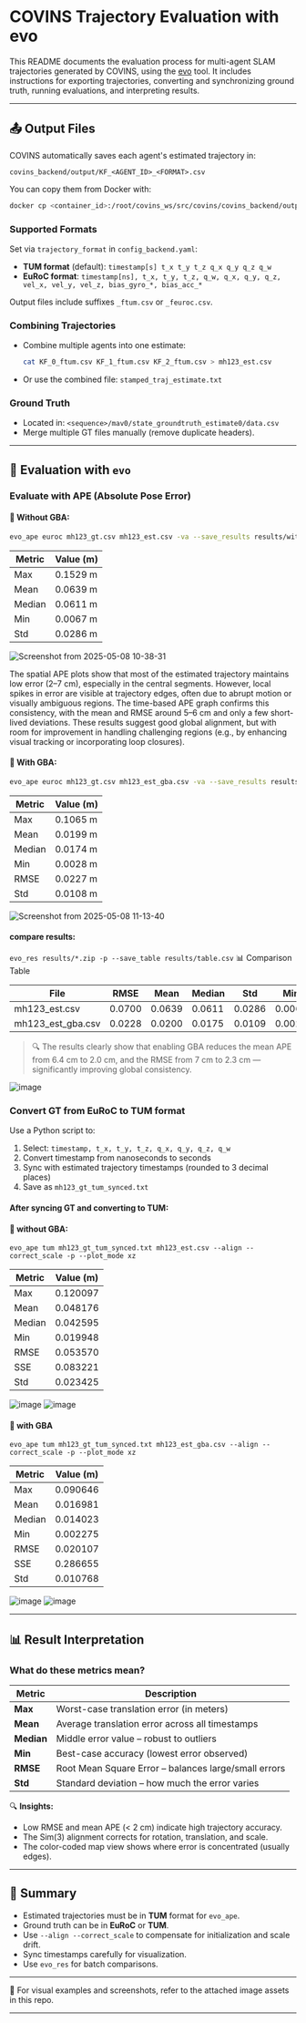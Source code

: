 # COVINS Trajectory Evaluation with evo

This README documents the evaluation process for multi-agent SLAM trajectories generated by COVINS, using the [evo](https://github.com/MichaelGrupp/evo) tool. It includes instructions for exporting trajectories, converting and synchronizing ground truth, running evaluations, and interpreting results.

---

## 📤 Output Files

COVINS automatically saves each agent's estimated trajectory in:

```
covins_backend/output/KF_<AGENT_ID>_<FORMAT>.csv
```

You can copy them from Docker with:

```bash
docker cp <container_id>:/root/covins_ws/src/covins/covins_backend/output /host/path/to/output
```

### Supported Formats

Set via `trajectory_format` in `config_backend.yaml`:

* **TUM format** (default):
  `timestamp[s] t_x t_y t_z q_x q_y q_z q_w`
* **EuRoC format**:
  `timestamp[ns], t_x, t_y, t_z, q_w, q_x, q_y, q_z, vel_x, vel_y, vel_z, bias_gyro_*, bias_acc_*`

Output files include suffixes `_ftum.csv` or `_feuroc.csv`.

### Combining Trajectories

* Combine multiple agents into one estimate:

  ```bash
  cat KF_0_ftum.csv KF_1_ftum.csv KF_2_ftum.csv > mh123_est.csv
  ```
* Or use the combined file:
  `stamped_traj_estimate.txt`

### Ground Truth

* Located in: `<sequence>/mav0/state_groundtruth_estimate0/data.csv`
* Merge multiple GT files manually (remove duplicate headers).

---

## 📐 Evaluation with `evo`


### Evaluate with APE (Absolute Pose Error)

#### 🔹 Without GBA:

```bash
evo_ape euroc mh123_gt.csv mh123_est.csv -va --save_results results/without_gba.zip --plot
```
| Metric | Value (m) |
| ------ | --------- |
| Max    |  0.1529 m |
| Mean   | 0.0639 m  |
| Median | 0.0611 m  |
| Min    | 0.0067 m  |
| Std    | 0.0286 m  |


![Screenshot from 2025-05-08 10-38-31](https://github.com/user-attachments/assets/7742a991-09ad-48a4-b366-1b72f2d3c753)

The spatial APE plots show that most of the estimated trajectory maintains low error (2–7 cm), especially in the central segments. However, local spikes in error are visible at trajectory edges, often due to abrupt motion or visually ambiguous regions. The time-based APE graph confirms this consistency, with the mean and RMSE around 5–6 cm and only a few short-lived deviations. These results suggest good global alignment, but with room for improvement in handling challenging regions (e.g., by enhancing visual tracking or incorporating loop closures).

#### 🔹 With GBA:

```bash
evo_ape euroc mh123_gt.csv mh123_est_gba.csv -va --save_results results/with_gba.zip --plot
```
| Metric | Value (m) |
| ------ | --------- |
| Max    |  0.1065 m |
| Mean   | 0.0199 m  |
| Median | 0.0174 m  |
| Min    |  0.0028 m |
| RMSE   | 0.0227 m  |
| Std    | 0.0108 m  |


![Screenshot from 2025-05-08 11-13-40](https://github.com/user-attachments/assets/ca26a449-7f5f-45c9-b6eb-84ab76438103)

#### compare results:
```evo_res results/*.zip -p --save_table results/table.csv```
📊 Comparison Table

| File                | RMSE   | Mean   | Median | Std    | Min    | Max    | SSE    |
| ------------------- | ------ | ------ | ------ | ------ | ------ | ------ | ------ |
| mh123\_est.csv      | 0.0700 | 0.0639 | 0.0611 | 0.0286 | 0.0067 | 0.1529 | 1.4707 |
| mh123\_est\_gba.csv | 0.0228 | 0.0200 | 0.0175 | 0.0109 | 0.0029 | 0.1066 | 0.3677 |

> 🔍 The results clearly show that enabling GBA reduces the mean APE from 6.4 cm to 2.0 cm, and the RMSE from 7 cm to 2.3 cm — significantly improving global consistency.

![image](https://github.com/user-attachments/assets/e30e18df-e9aa-47e5-8e8c-153a111851c5)


### Convert GT from EuRoC to TUM format

Use a Python script to:

1. Select: `timestamp, t_x, t_y, t_z, q_x, q_y, q_z, q_w`
2. Convert timestamp from nanoseconds to seconds
3. Sync with estimated trajectory timestamps (rounded to 3 decimal places)
4. Save as `mh123_gt_tum_synced.txt`

#### After syncing GT and converting to TUM:

#### 🔹 without GBA:
 ```evo_ape tum mh123_gt_tum_synced.txt mh123_est.csv --align --correct_scale -p --plot_mode xz```

 | Metric | Value (m) |
| ------ | --------- |
| Max    | 0.120097  |
| Mean   | 0.048176  |
| Median | 0.042595  |
| Min    | 0.019948  |
| RMSE   | 0.053570  |
| SSE    | 0.083221  |
| Std    | 0.023425  |

   ![image](https://github.com/user-attachments/assets/fb5f7cd2-2fae-427c-86b8-ff6917f62507)
   ![image](https://github.com/user-attachments/assets/3d299a04-9363-45f1-ad2d-e4c30f7de4ff)



#### 🔹 with GBA
```evo_ape tum mh123_gt_tum_synced.txt mh123_est_gba.csv --align --correct_scale -p --plot_mode xz```

| Metric | Value (m) |
| ------ | --------- |
| Max    | 0.090646  |
| Mean   | 0.016981  |
| Median | 0.014023  |
| Min    | 0.002275  |
| RMSE   | 0.020107  |
| SSE    | 0.286655  |
| Std    | 0.010768  |

![image](https://github.com/user-attachments/assets/c5a355c1-f416-489c-8710-737935a83c4e)
![image](https://github.com/user-attachments/assets/dd38fcd3-088d-4fff-a896-27dc0cb47e77)


---


## 📊 Result Interpretation

### What do these metrics mean?

| Metric     | Description                                          |
| ---------- | ---------------------------------------------------- |
| **Max**    | Worst-case translation error (in meters)             |
| **Mean**   | Average translation error across all timestamps      |
| **Median** | Middle error value – robust to outliers              |
| **Min**    | Best-case accuracy (lowest error observed)           |
| **RMSE**   | Root Mean Square Error – balances large/small errors |
| **Std**    | Standard deviation – how much the error varies       |



🔍 **Insights:**

* Low RMSE and mean APE (< 2 cm) indicate high trajectory accuracy.
* The Sim(3) alignment corrects for rotation, translation, and scale.
* The color-coded map view shows where error is concentrated (usually edges).

---

## 📌 Summary

* Estimated trajectories must be in **TUM** format for `evo_ape`.
* Ground truth can be in **EuRoC** or **TUM**.
* Use `--align --correct_scale` to compensate for initialization and scale drift.
* Sync timestamps carefully for  visualization.
* Use `evo_res` for batch comparisons.

---

📂 For visual examples and screenshots, refer to the attached image assets in this repo.








---
